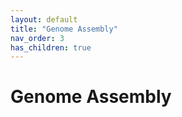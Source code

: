 ```yaml
---
layout: default
title: "Genome Assembly"
nav_order: 3
has_children: true
---
```




# Genome Assembly








